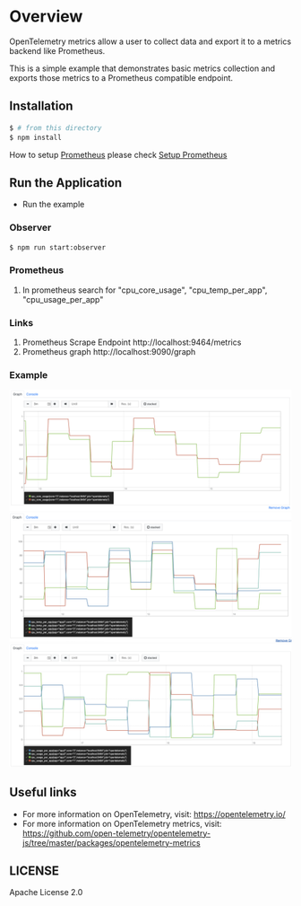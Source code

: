 # Overview

OpenTelemetry metrics allow a user to collect data and export it to a metrics backend like Prometheus.

This is a simple example that demonstrates basic metrics collection and exports those metrics to a Prometheus compatible endpoint.

## Installation

```sh
$ # from this directory
$ npm install
```

How to setup [Prometheus](https://prometheus.io/docs/prometheus/latest/getting_started/) please check
[Setup Prometheus](https://github.com/open-telemetry/opentelemetry-js/tree/master/packages/opentelemetry-exporter-prometheus)

## Run the Application
- Run the example

### Observer
```sh
$ npm run start:observer
```

### Prometheus
1. In prometheus search for "cpu_core_usage", "cpu_temp_per_app", "cpu_usage_per_app"

### Links
1. Prometheus Scrape Endpoint http://localhost:9464/metrics
2. Prometheus graph http://localhost:9090/graph

### Example
![Screenshot of the running example](metrics/observer.png)
![Screenshot of the running example](metrics/observer_batch.png)
![Screenshot of the running example](metrics/observer_batch2.png)

## Useful links
- For more information on OpenTelemetry, visit: <https://opentelemetry.io/>
- For more information on OpenTelemetry metrics, visit: <https://github.com/open-telemetry/opentelemetry-js/tree/master/packages/opentelemetry-metrics>

## LICENSE

Apache License 2.0
